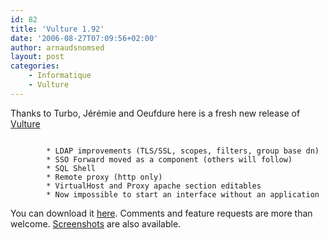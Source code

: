 ```yaml
---
id: 82
title: 'Vulture 1.92'
date: '2006-08-27T07:09:56+02:00'
author: arnaudsnomsed
layout: post
categories:
    - Informatique
    - Vulture
---
```


Thanks to Turbo, Jérémie and Oeufdure here is a fresh new release of [Vulture](http://arnaud.desmons.free.fr/wordpress/?page_id=19)

```

        * LDAP improvements (TLS/SSL, scopes, filters, group base dn)
        * SSO Forward moved as a component (others will follow)
        * SQL Shell
        * Remote proxy (http only)
        * VirtualHost and Proxy apache section editables
        * Now impossible to start an interface without an application
```

You can download it [here](http://arnaud.desmons.free.fr/wordpress/?page_id=25). Comments and feature requests are more than welcome. [Screenshots](http://arnaud.desmons.free.fr/wordpress/?page_id=26) are also available.